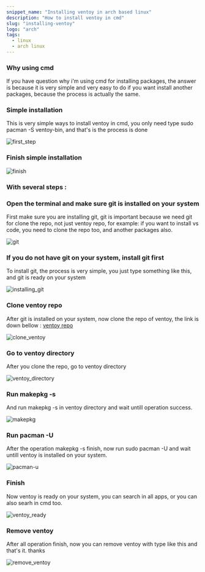 ```yaml
---
snippet_name: "Installing ventoy in arch based linux"
description: "How to install ventoy in cmd"
slug: "installing-ventoy"
logo: "arch"
tags:
  - linux
  - arch linux
---
```


### Why using cmd

If you have question why i'm using cmd for installing packages, the answer is because it is very simple and very easy to do if you want install another packages, because the process is actually the same.

### Simple installation

This is very simple ways to install ventoy in cmd, you only need type sudo pacman -S ventoy-bin, and that's is the process is done

![first_step](/assets/snippets/simple_first_step.png)

### Finish simple installation

![finish](/assets/snippets/simple_step_finish.png)

### With several steps :

### Open the terminal and make sure git is installed on your system

First make sure you are installing git, git is important because we need git for clone the repo, not just ventoy repo, for example: if you want to install vs code, you need to clone the repo too, and another packages also.

![git](/assets/snippets/git.png)

### If you do not have git on your system, install git first

To install git, the process is very simple, you just type something like this, and git is ready on your system

![installing_git](/assets/snippets/installinggit.png)

### Clone ventoy repo

After git is installed on your system, now clone the repo of ventoy, the link is down bellow :
[ventoy repo](https://aur.archlinux.org/packages/ventoy-bin)

![clone_ventoy](/assets/snippets/ventoy.png)

### Go to ventoy directory

After you clone the repo, go to ventoy directory

![ventoy_directory](/assets/snippets/gotoventoydirectory.png)

### Run makepkg -s

And run makepkg -s in ventoy directory and wait untill operation success.

![makepkg](/assets/snippets/makepkg.png)

### Run pacman -U

After the operation makepkg -s finish, now run sudo pacman -U and wait untill ventoy is installed on your system.

![pacman-u](/assets/snippets/sudopacman.png)

### Finish

Now ventoy is ready on your system, you can search in all apps, or you can also searh in cmd too.

![ventoy_ready](/assets/snippets/ventoyready.png)

### Remove ventoy

After all operation finish, now you can remove ventoy with type like this and that's it. thanks

![remove_ventoy](/assets/snippets/removeventoy.png)
